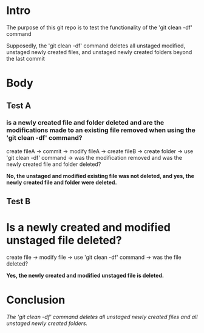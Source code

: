 # Intro

The purpose of this git repo is to test the functionality of the 'git clean -df' command

Supposedly, the 'git clean -df' command deletes all unstaged modified, unstaged newly created files, and unstaged newly created folders beyond the last commit

# Body

## Test A 

### is a newly created file and folder deleted and are the modifications made to an existing file removed when using the 'git clean -df' command?

create fileA -> commit -> modify fileA -> create fileB -> create folder -> use 'git clean -df' command -> was the modification removed and was the newly created file and folder deleted?

__No, the unstaged and modified existing file was not deleted, and yes, the newly created file and folder were deleted.__

## Test B

# Is a newly created and modified unstaged file deleted?

create file -> modify file -> use 'git clean -df' command -> was the file deleted?

__Yes, the newly created and modified unstaged file is deleted.__

# Conclusion  

_The 'git clean -df' command deletes all unstaged newly created files and all unstaged newly created folders._
